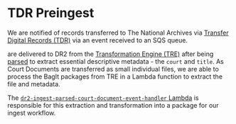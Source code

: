 # TDR Preingest

We are notified of records transferred to The National Archives via [Transfer Digital Records (TDR)](https://www.nationalarchives.gov.uk/information-management/manage-information/digital-records-transfer/transfer-digital-records-tdr/) via an event received to an SQS queue.




are delivered to DR2 from the [Transformation Engine (TRE)](https://github.com/nationalarchives/da-tre-dev-documentation) after being [parsed](https://github.com/nationalarchives/tna-judgments-parser) to extract essential descriptive metadata - the `court` and `title`. As Court Documents are transferred as small individual files, we are able to process the BagIt packages from TRE in a Lambda function to extract the file and metadata.

The [`dr2-ingest-parsed-court-document-event-handler` Lambda](/scala/lambdas/ingest-parsed-court-document-event-handler/) is responsible for this extraction and transformation into a package for our ingest workflow.
